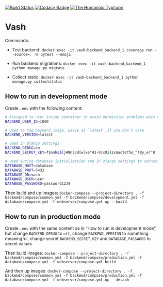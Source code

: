 [![Build Status](https://circleci.com/gh/vsevolod-skripnik/vash-backend.svg?style=shield)](https://circleci.com/gh/vsevolod-skripnik/vash-backend)
[![Codacy Badge](https://api.codacy.com/project/badge/Grade/104083b6754649dfa1df343baffee257)](https://www.codacy.com/gh/vash-framework/vash-backend?utm_source=github.com&amp;utm_medium=referral&amp;utm_content=vash-framework/vash-backend&amp;utm_campaign=Badge_Grade)
[![The Humanoid Typhoon](https://img.shields.io/badge/wanted-%24%2460%2C000%2C000%2C000-red)](https://trigun.fandom.com/wiki/Vash_the_Stampede)


# Vash

Commands:

- Test backend: `docker exec -it vash-backend_backend_1 coverage run --source=. -m pytest --emoji`

- Run backend migrations: `docker exec -it vash-backend_backend_1 python manage.py migrate`

- Collect static: `docker exec -it vash-backend_backend_1 python manage.py collectstatic`


## How to run in development mode

Create `.env` with the following content:

```sh
# Assigned to user inside container to avoid permission problems when mounting volumes. You can get your id by running `id -u`
BACKEND_USER_ID=1000

# Used to tag backend image. Leave as `latest` if you don’t care
BACKEND_VERSION=latest

# Used in Django settings
BACKEND_DEBUG=on
BACKEND_SECRET_KEY=f$anhq$lj#8n5cd(wlxe^41-0cx9i)zxmuc9zf5o_^!@y_e!^8

# Used during database initialization and in Django settings to connect to the database
DATABASE_HOST=database
DATABASE_PORT=5432
DATABASE_DB=vash
DATABASE_USER=user
DATABASE_PASSWORD=password1234
```

Then build and up images: `docker-compose --project-directory . -f backend/compose/common.yml -f backend/compose/development.yml -f database/compose.yml -f webserver/compose.yml up --build`


## How to run in production mode

Create `.env` with the same content as in “How to run in development mode”, but change `BACKEND_DEBUG` to `off`, change `BACKEND_VERSION` to something meaningful, change secret `BACKEND_SECRET_KEY` and `DATABASE_PASSWORD` to secret values

Then build images: `docker-compose --project-directory . -f backend/compose/common.yml -f backend/compose/production.yml -f database/compose.yml -f webserver/compose.yml build`

And then up images: `docker-compose --project-directory . -f backend/compose/common.yml -f backend/compose/production.yml -f database/compose.yml -f webserver/compose.yml up --detach`
